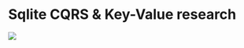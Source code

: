 # Sqlite CQRS & Key-Value research

[![](https://jitpack.io/v/y2k/sqlite-sync.svg)](https://jitpack.io/#y2k/sqlite-sync)

